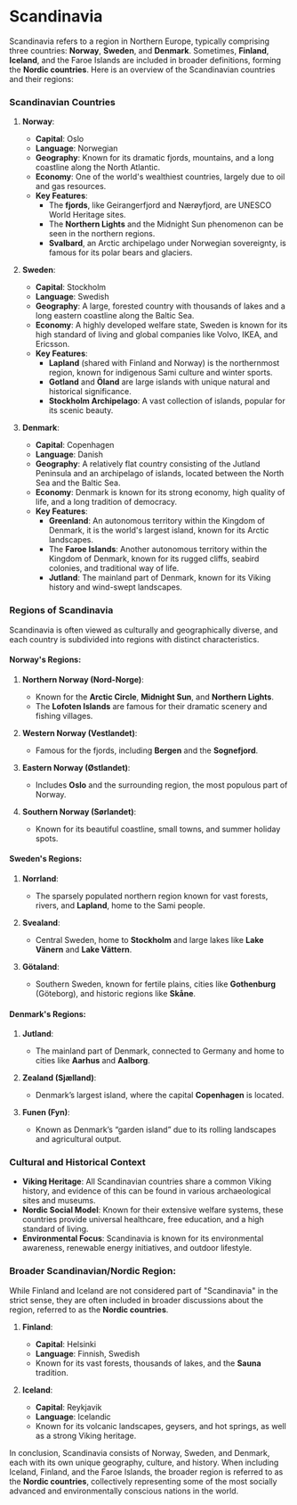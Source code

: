 # Scandinavia

Scandinavia refers to a region in Northern Europe, typically comprising three countries: **Norway**, **Sweden**, and **Denmark**. Sometimes, **Finland**, **Iceland**, and the Faroe Islands are included in broader definitions, forming the **Nordic countries**. Here is an overview of the Scandinavian countries and their regions:

### **Scandinavian Countries**

1. **Norway**:
   - **Capital**: Oslo
   - **Language**: Norwegian
   - **Geography**: Known for its dramatic fjords, mountains, and a long coastline along the North Atlantic.
   - **Economy**: One of the world's wealthiest countries, largely due to oil and gas resources.
   - **Key Features**:
     - The **fjords**, like Geirangerfjord and Nærøyfjord, are UNESCO World Heritage sites.
     - The **Northern Lights** and the Midnight Sun phenomenon can be seen in the northern regions.
     - **Svalbard**, an Arctic archipelago under Norwegian sovereignty, is famous for its polar bears and glaciers.

2. **Sweden**:
   - **Capital**: Stockholm
   - **Language**: Swedish
   - **Geography**: A large, forested country with thousands of lakes and a long eastern coastline along the Baltic Sea.
   - **Economy**: A highly developed welfare state, Sweden is known for its high standard of living and global companies like Volvo, IKEA, and Ericsson.
   - **Key Features**:
     - **Lapland** (shared with Finland and Norway) is the northernmost region, known for indigenous Sami culture and winter sports.
     - **Gotland** and **Öland** are large islands with unique natural and historical significance.
     - **Stockholm Archipelago**: A vast collection of islands, popular for its scenic beauty.

3. **Denmark**:
   - **Capital**: Copenhagen
   - **Language**: Danish
   - **Geography**: A relatively flat country consisting of the Jutland Peninsula and an archipelago of islands, located between the North Sea and the Baltic Sea.
   - **Economy**: Denmark is known for its strong economy, high quality of life, and a long tradition of democracy.
   - **Key Features**:
     - **Greenland**: An autonomous territory within the Kingdom of Denmark, it is the world's largest island, known for its Arctic landscapes.
     - The **Faroe Islands**: Another autonomous territory within the Kingdom of Denmark, known for its rugged cliffs, seabird colonies, and traditional way of life.
     - **Jutland**: The mainland part of Denmark, known for its Viking history and wind-swept landscapes.

### **Regions of Scandinavia**
Scandinavia is often viewed as culturally and geographically diverse, and each country is subdivided into regions with distinct characteristics.

#### **Norway's Regions**:
1. **Northern Norway (Nord-Norge)**:
   - Known for the **Arctic Circle**, **Midnight Sun**, and **Northern Lights**.
   - The **Lofoten Islands** are famous for their dramatic scenery and fishing villages.
   
2. **Western Norway (Vestlandet)**:
   - Famous for the fjords, including **Bergen** and the **Sognefjord**.

3. **Eastern Norway (Østlandet)**:
   - Includes **Oslo** and the surrounding region, the most populous part of Norway.

4. **Southern Norway (Sørlandet)**:
   - Known for its beautiful coastline, small towns, and summer holiday spots.

#### **Sweden's Regions**:
1. **Norrland**:
   - The sparsely populated northern region known for vast forests, rivers, and **Lapland**, home to the Sami people.

2. **Svealand**:
   - Central Sweden, home to **Stockholm** and large lakes like **Lake Vänern** and **Lake Vättern**.

3. **Götaland**:
   - Southern Sweden, known for fertile plains, cities like **Gothenburg** (Göteborg), and historic regions like **Skåne**.

#### **Denmark's Regions**:
1. **Jutland**:
   - The mainland part of Denmark, connected to Germany and home to cities like **Aarhus** and **Aalborg**.

2. **Zealand (Sjælland)**:
   - Denmark’s largest island, where the capital **Copenhagen** is located.

3. **Funen (Fyn)**:
   - Known as Denmark’s “garden island” due to its rolling landscapes and agricultural output.

### **Cultural and Historical Context**
- **Viking Heritage**: All Scandinavian countries share a common Viking history, and evidence of this can be found in various archaeological sites and museums.
- **Nordic Social Model**: Known for their extensive welfare systems, these countries provide universal healthcare, free education, and a high standard of living.
- **Environmental Focus**: Scandinavia is known for its environmental awareness, renewable energy initiatives, and outdoor lifestyle.

### **Broader Scandinavian/Nordic Region**:
While Finland and Iceland are not considered part of "Scandinavia" in the strict sense, they are often included in broader discussions about the region, referred to as the **Nordic countries**.

1. **Finland**:
   - **Capital**: Helsinki
   - **Language**: Finnish, Swedish
   - Known for its vast forests, thousands of lakes, and the **Sauna** tradition.

2. **Iceland**:
   - **Capital**: Reykjavik
   - **Language**: Icelandic
   - Known for its volcanic landscapes, geysers, and hot springs, as well as a strong Viking heritage.

In conclusion, Scandinavia consists of Norway, Sweden, and Denmark, each with its own unique geography, culture, and history. When including Iceland, Finland, and the Faroe Islands, the broader region is referred to as the **Nordic countries**, collectively representing some of the most socially advanced and environmentally conscious nations in the world.
